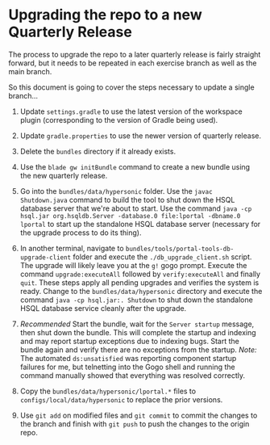 # Upgrading the repo to a new Quarterly Release

The process to upgrade the repo to a later quarterly release is fairly straight forward, but it needs to be repeated in each exercise branch as well as the main branch.

So this document is going to cover the steps necessary to update a single branch...

1. Update `settings.gradle` to use the latest version of the workspace plugin (corresponding to the version of Gradle being used).

2. Update `gradle.properties` to use the newer version of quarterly release.

3. Delete the `bundles` directory if it already exists.

4. Use the `blade gw initBundle` command to create a new bundle using the new quarterly release.

5. Go into the `bundles/data/hypersonic` folder. Use the `javac Shutdown.java` command to build the tool to shut down the HSQL database server that we're about to start. Use the command `java -cp hsql.jar org.hsqldb.Server -database.0 file:lportal -dbname.0 lportal` to start up the standalone HSQL database server (necessary for the upgrade process to do its thing).

6. In another terminal, navigate to `bundles/tools/portal-tools-db-upgrade-client` folder and execute the `./db_upgrade_client.sh` script. The upgrade will likely leave you at the `g!` gogo prompt. Execute the command `upgrade:executeAll` followed by `verify:executeAll` and finally `quit`. These steps apply all pending upgrades and verifies the system is ready. Change to the `bundles/data/hypersonic` directory and execute the command `java -cp hsql.jar:. Shutdown` to shut down the standalone HSQL database service cleanly after the upgrade.

7. _Recommended_ Start the bundle, wait for the `Server startup` message, then shut down the bundle. This will complete the startup and indexing and may report startup exceptions due to indexing bugs. Start the bundle again and verify there are no exceptions from the startup. *Note:* The automated `ds:unsatisfied` was reporting component startup failures for me, but telnetting into the Gogo shell and running the command manually showed that everything was resolved correctly.

8. Copy the `bundles/data/hypersonic/lportal.*` files to `configs/local/data/hypersonic` to replace the prior versions.

9. Use `git add` on modified files and `git commit` to commit the changes to the branch and finish with `git push` to push the changes to the origin repo.
